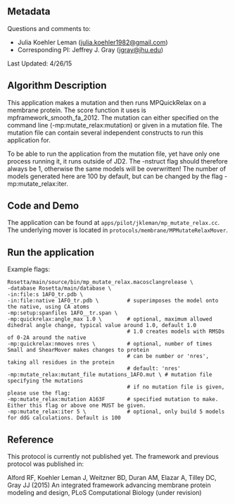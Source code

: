 ## Metadata

Questions and comments to: 
 - Julia Koehler Leman ([julia.koehler1982@gmail.com](julia.koehler1982@gmail.com))
 - Corresponding PI: Jeffrey J. Gray ([jgray@jhu.edu](jgray@jhu.edu))

Last Updated: 4/26/15

## Algorithm Description
This application makes a mutation and then runs MPQuickRelax on a membrane protein. The score function it uses is
mpframework_smooth_fa_2012. The mutation can either specified on the command line (-mp:mutate_relax:mutation) or given in a mutation file. The mutation file can contain several independent constructs to run this application for.

To be able to run the application from the mutation file, yet have only one process running it, it runs outside of JD2. The -nstruct flag should therefore always be 1, otherwise the same models will be overwritten! The number of models generated here are 100 by default, but can be changed by the flag -mp:mutate_relax:iter.

## Code and Demo
The application can be found at `apps/pilot/jkleman/mp_mutate_relax.cc`. The underlying mover is located in `protocols/membrane/MPMutateRelaxMover`.

## Run the application

Example flags: 

```
Rosetta/main/source/bin/mp_mutate_relax.macosclangrelease \
-database Rosetta/main/database \
-in:file:s 1AFO_tr.pdb \
-in:file:native 1AFO_tr.pdb \         # superimposes the model onto the native, using CA atoms
-mp:setup:spanfiles 1AFO__tr.span \ 
-mp:quickrelax:angle_max 1.0 \        # optional, maximum allowed dihedral angle change, typical value around 1.0, default 1.0
                                      # 1.0 creates models with RMSDs of 0-2A around the native
-mp:quickrelax:nmoves nres \          # optional, number of times Small and ShearMover makes changes to protein
                                      # can be number or 'nres', taking all residues in the protein
                                      # default: 'nres'
-mp:mutate_relax:mutant_file mutations_1AFO.mut \ # mutation file specifying the mutations
                                      # if no mutation file is given, please use the flag:
-mp:mutate_relax:mutation A163F       # specified mutation to make. Either this flag or above one MUST be given.
-mp:mutate_relax:iter 5 \             # optional, only build 5 models for ddG calculations. Default is 100
```

## Reference

This protocol is currently not published yet. The framework and previous protocol was published in:

Alford RF, Koehler Leman J, Weitzner BD, Duran AM, Elazar A, Tilley DC, Gray JJ (2015)
An integrated framework advancing membrane protein modeling and design,
PLoS Computational Biology (under revision) 
